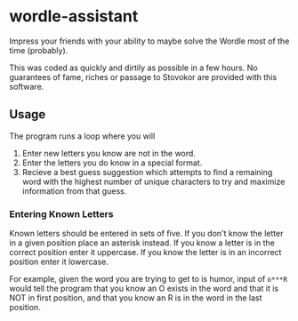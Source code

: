 # wordle-assistant
Impress your friends with your ability to maybe solve the Wordle most of the time (probably). 

This was coded as quickly and dirtily as possible in a few hours. No guarantees of fame, riches or passage to Stovokor are provided with this software.

## Usage

The program runs a loop where you will

1. Enter new letters you know are not in the word.
2. Enter the letters you do know in a special format.
3. Recieve a best guess suggestion which attempts to find a remaining word with the highest number of unique characters to try and maximize information from that guess.

### Entering Known Letters

Known letters should be entered in sets of five.
If you don't know the letter in a given position place an asterisk instead.
If you know a letter is in the correct position enter it uppercase.
If you know the letter is in an incorrect position enter it lowercase.

For example, given the word you are trying to get to is humor, input of `o***R` would tell the program that you know an O exists in the word and that it is NOT in first position, and that you know an R is in the word in the last position. 
